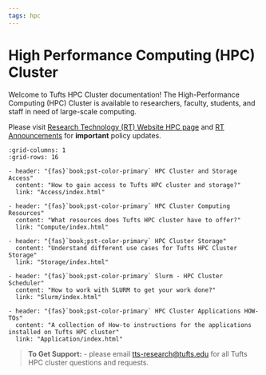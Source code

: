 ```yaml
---
tags: hpc
---
```

# High Performance Computing (HPC) Cluster

Welcome to Tufts HPC Cluster documentation! The High-Performance Computing (HPC) Cluster is available to researchers, faculty, students, and staff in need of large-scale computing.

Please visit [Research Technology (RT) Website HPC page](https://it.tufts.edu/high-performance-computing) and [RT Announcements](https://it.tufts.edu/research-technology/announcements) for **important** policy updates.


```{gallery-grid}
:grid-columns: 1
:grid-rows: 16

- header: "{fas}`book;pst-color-primary` HPC Cluster and Storage Access"
  content: "How to gain access to Tufts HPC cluster and storage?"
  link: "Access/index.html"

- header: "{fas}`book;pst-color-primary` HPC Cluster Computing Resources"
  content: "What resources does Tufts HPC cluster have to offer?"
  link: "Compute/index.html"

- header: "{fas}`book;pst-color-primary` HPC Cluster Storage"
  content: "Understand different use cases for Tufts HPC Cluster Storage"
  link: "Storage/index.html"

- header: "{fas}`book;pst-color-primary` Slurm - HPC Cluster Scheduler"
  content: "How to work with SLURM to get your work done?"
  link: "Slurm/index.html"

- header: "{fas}`book;pst-color-primary` HPC Cluster Applications HOW-TOs"
  content: "A collection of How-to instructions for the applications installed on Tufts HPC cluster"
  link: "Application/index.html" 

```

>  **To Get Support:** - please email tts-research@tufts.edu for all Tufts HPC cluster questions and requests.
